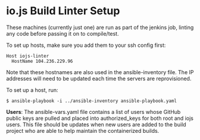 # io.js Build Linter Setup

These machines (currently just one) are run as part of the jenkins job,
linting any code before passing it on to compile/test.

To set up hosts, make sure you add them to your ssh config first:
```
Host iojs-linter
  HostName 104.236.229.96
```

Note that these hostnames are also used in the ansible-inventory file.
The IP addresses will need to be updated each time the servers
are reprovisioned.

To set up a host, run:

```text
$ ansible-playbook -i ../ansible-inventory ansible-playbook.yaml
```

**Users**: The ansible-vars.yaml file contains a list of users whose GitHub
public keys are pulled and placed into authorized_keys for both root and
iojs users. This file should be updates when new users are added to the
build project who are able to help maintain the containerized builds.
